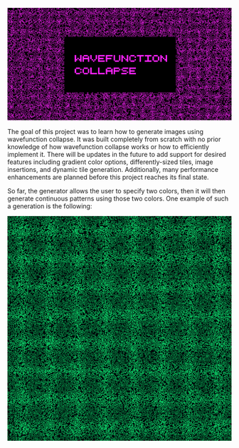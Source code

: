 ![Cover Art](cover.png)

The goal of this project was to learn how to generate images using wavefunction collapse.
It was built completely from scratch with no prior knowledge of how wavefunction collapse works or how to efficiently implement it.
There will be updates in the future to add support for desired features including gradient color options, differently-sized tiles, image insertions, and dynamic tile generation.
Additionally, many performance enhancements are planned before this project reaches its final state.

So far, the generator allows the user to specify two colors, then it will then generate continuous patterns using those two colors.
One example of such a generation is the following:

![Example Image](img.png)
